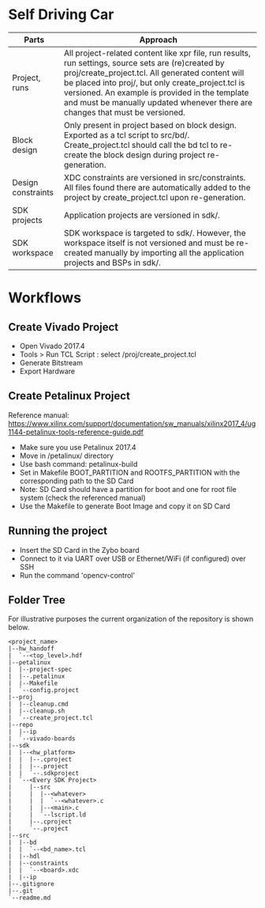 # Self Driving Car
| Parts      | Approach |
| ----------- | ----------- |
| Project, runs      | All project-related content like xpr file, run results, run settings, source sets are (re)created by proj/create_project.tcl. All generated content will be placed into proj/, but only create_project.tcl is versioned. An example is provided in the template and must be manually updated whenever there are changes that must be versioned.      |
| Block design   | Only present in project based on block design. Exported as a tcl script to src/bd/. Create_project.tcl should call the bd tcl to re-create the block design during project re-generation.       |
| Design constraints | XDC constraints are versioned in src/constraints. All files found there are automatically added to the project by create_project.tcl upon re-generation. |
| SDK projects | Application projects are versioned in sdk/. |
| SDK workspace | SDK workspace is targeted to sdk/. However, the workspace itself is not versioned and must be re-created manually by importing all the application projects and BSPs in sdk/. |

 

# Workflows
## Create Vivado Project
 - Open Vivado 2017.4
 - Tools > Run TCL Script : select /proj/create_project.tcl
 - Generate Bitstream
 - Export Hardware
 
## Create Petalinux Project
Reference manual: https://www.xilinx.com/support/documentation/sw_manuals/xilinx2017_4/ug1144-petalinux-tools-reference-guide.pdf
 - Make sure you use Petalinux 2017.4
 - Move in /petalinux/ directory
 - Use bash command: petalinux-build
 - Set in Makefile BOOT_PARTITION and ROOTFS_PARTITION with the corresponding path to the SD Card
 - Note: SD Card should have a partition for boot and one for root file system (check the referenced manual)
 - Use the Makefile to generate Boot Image and copy it on SD Card

## Running the project
 - Insert the SD Card in the Zybo board
 - Connect to it via UART over USB or Ethernet/WiFi (if configured) over SSH
 - Run the command 'opencv-control'

## Folder Tree
For illustrative purposes the current organization of the repository is shown below.

 ```
<project_name>
|--hw_handoff
|  `--<top_level>.hdf
|--petalinux
|  |--project-spec
|  |--.petalinux
|  |--Makefile
|  `--config.project
|--proj
|  |--cleanup.cmd
|  |--cleanup.sh
|  `--create_project.tcl
|--repo
|  |--ip
|  `--vivado-boards
|--sdk
|  |--<hw_platform>
|  |  |--.cproject
|  |  |--.project
|  |  `--.sdkproject
|  `--<Every SDK Project>
|     |--src
|     |  |--<whatever>
|     |  |  `--<whatever>.c
|     |  |--<main>.c
|     |  `--lscript.ld
|     |--.cproject
|     `--.project
|--src
|  |--bd
|  |  `--<bd_name>.tcl
|  |--hdl
|  |--constraints
|  |  `--<board>.xdc
|  |--ip
|--.gitignore
|--.git
`--readme.md

